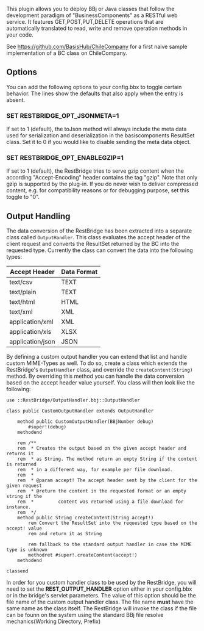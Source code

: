This plugin allows you to deploy BBj or Java classes that follow the development paradigm of "BusinessComponents" as a RESTful web service. It features GET,POST,PUT,DELETE operations that are automatically translated to read, write and remove operation methods in your code.

See https://github.com/BasisHub/ChileCompany for a first naive sample implementation of a BC class on ChileCompany. 



## Options

You can add the following options to your config.bbx to toggle certain behavior. The lines show the defaults that also apply when the entry is absent.

### SET RESTBRIDGE_OPT_JSONMETA=1

If set to 1 (default), the toJson method will always include the meta data used for serialization and deserialization in the basiscomponents ResultSet class. Set it to 0 if you would like to disable sending the meta data object.

### SET RESTBRIDGE_OPT_ENABLEGZIP=1

If set to 1 (default), the RestBridge tries to serve gzip content when the according "Accept-Encoding" header contains the tag "gzip". Note that only gzip is supported by the plug-in. If you do never wish to deliver compressed content, e.g. for compatibility reasons or for debugging purpose, set this toggle to "0".


## Output Handling

The data conversion of the RestBridge has been extracted into a separate class called <code>OutputHandler</code>. This class evaluates the accept header of the client request and converts the ResultSet returned by the BC into the requested type. Currently the class can convert the data into the following types:

| Accept Header    | Data Format |
|------------------|-------------|
| text/csv         |     TEXT    |
| text/plain       |     TEXT    |
| text/html        |     HTML    |
| text/xml         |     XML     |
| application/xml  |     XML     |
| application/xls  |     XLSX    |
| application/json |     JSON    |      

By defining a custom output handler you can extend that list and handle custom MIME-Types as well. To do so, create a class which extends the RestBridge's <code>OutputHandler</code> class, and override the <code>createContent(String)</code> method. By overriding this method you can handle the data conversion based on the accept header value yourself. You class will then look like the following:

```
use ::RestBridge/OutputHandler.bbj::OutputHandler

class public CustomOutputHandler extends OutputHandler

    method public CustomOutputHandler(BBjNumber debug)
        #super!(debug)
    methodend

    rem /**
    rem  * Creates the output based on the given accept header and returns it 
    rem  * as String. The method return an empty String if the content is returned 
    rem  * in a different way, for example per file download.
    rem  * 
    rem  * @param accept! The accept header sent by the client for the given request
    rem  * @return the content in the requested format or an empty string if the 
    rem  *         content was returned using a file download for instance.
    rem  */
    method public String createContent(String accept!)
        rem Convert the ResultSet into the requested type based on the accept! value
        rem and return it as String

        rem fallback to the standard output handler in case the MIME type is unknown
        methodret #super!.createContent(accept!)
    methodend

classend
```

In order for you custom handler class to be used by the RestBridge, you will need to set the **REST_OUTPUT_HANDLER** option either in your config.bbx or in the bridge's servlet parameters. The value of this option should be the file name of the custom output handler class. The file name **must** have the same name as the class itself. The RestBridge will invoke the class if the file can be founn on the system using the standard BBj file resolve mechanics(Working Directory, Prefix)  

